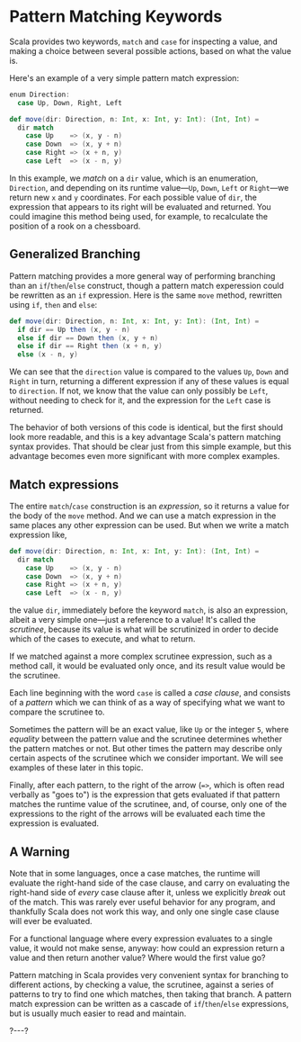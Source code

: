 # Pattern Matching Keywords

Scala provides two keywords, `match` and `case` for inspecting a value, and making a choice between several
possible actions, based on what the value is.

Here's an example of a very simple pattern match expression:

```scala
enum Direction:
  case Up, Down, Right, Left

def move(dir: Direction, n: Int, x: Int, y: Int): (Int, Int) =
  dir match
    case Up    => (x, y - n)
    case Down  => (x, y + n)
    case Right => (x + n, y)
    case Left  => (x - n, y)
```

In this example, we _match_ on a `dir` value, which is an enumeration, `Direction`, and depending on its runtime
value—`Up`, `Down`, `Left` or `Right`—we return new `x` and `y` coordinates. For each possible value of `dir`,
the expression that appears to its right will be evaluated and returned. You could imagine this method being
used, for example, to recalculate the position of a rook on a chessboard.

## Generalized Branching

Pattern matching provides a more general way of performing branching than an `if`/`then`/`else` construct,
though a pattern match experession could be rewritten as an `if` expression. Here is the same `move` method,
rewritten using `if`, `then` and `else`:

```scala
def move(dir: Direction, n: Int, x: Int, y: Int): (Int, Int) =
  if dir == Up then (x, y - n)
  else if dir == Down then (x, y + n)
  else if dir == Right then (x + n, y)
  else (x - n, y)
```

We can see that the `direction` value is compared to the values `Up`, `Down` and `Right` in turn, returning a
different expression if any of these values is equal to `direction`. If not, we know that the value can only
possibly be `Left`, without needing to check for it, and the expression for the `Left` case is returned.

The behavior of both versions of this code is identical, but the first should look more readable, and this is a
key advantage Scala's pattern matching syntax provides. That should be clear just from this simple example, but
this advantage becomes even more significant with more complex examples.

## Match expressions

The entire `match`/`case` construction is an _expression_, so it returns a value for the body of the `move`
method. And we can use a match expression in the same places any other expression can be used. But when we write
a match expression like,
```scala
def move(dir: Direction, n: Int, x: Int, y: Int): (Int, Int) =
  dir match
    case Up    => (x, y - n)
    case Down  => (x, y + n)
    case Right => (x + n, y)
    case Left  => (x - n, y)
```
the value `dir`, immediately before the keyword `match`, is also an expression, albeit a very simple
one—just a reference to a value! It's called the _scrutinee_, because its value is what will be scrutinized in
order to decide which of the cases to execute, and what to return.

If we matched against a more complex scrutinee expression, such as a method call, it would be evaluated only
once, and its result value would be the scrutinee.

Each line beginning with the word `case` is called a _case clause_, and consists of a _pattern_ which we can
think of as a way of specifying what we want to compare the scrutinee to.

Sometimes the pattern will be an exact value, like `Up` or the integer `5`, where _equality_ between the pattern
value and the scrutinee determines whether the pattern matches or not. But other times the pattern may describe
only certain aspects of the scrutinee which we consider important. We will see examples of these later in this
topic.

Finally, after each pattern, to the right of the arrow (`=>`, which is often read verbally as "goes to") is the
expression that gets evaluated if that pattern matches the runtime value of the scrutinee, and, of course, only
one of the expressions to the right of the arrows will be evaluated each time the expression is evaluated.

## A Warning

Note that in some languages, once a case matches, the runtime will evaluate the right-hand side of the case
clause, and carry on evaluating the right-hand side of _every_ case clause after it, unless we explicitly
_break_ out of the match. This was rarely ever useful behavior for any program, and thankfully Scala does not
work this way, and only one single case clause will ever be evaluated.

For a functional language where every expression evaluates to a single value, it would not make sense, anyway:
how could an expression return a value and then return another value? Where would the first value go?

Pattern matching in Scala provides very convenient syntax for branching to different actions, by checking a
value, the scrutinee, against a series of patterns to try to find one which matches, then taking that branch.
A pattern match expression can be written as a cascade of `if`/`then`/`else` expressions, but is usually much
easier to read and maintain.

?---?
